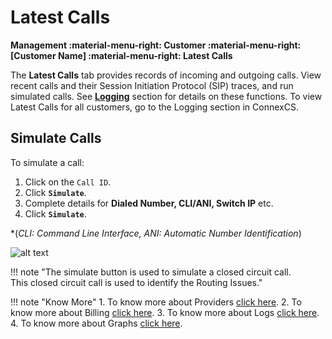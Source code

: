 # Latest Calls
**Management :material-menu-right: Customer :material-menu-right: [Customer Name] :material-menu-right: Latest Calls**

The **Latest Calls** tab provides records of incoming and outgoing calls. View recent calls and their Session Initiation Protocol (SIP) traces, and run simulated calls. See [**Logging**](https://docs.connexcs.com/logging/) section for details on these functions. To view Latest Calls for all customers, go to the Logging section in ConnexCS. 

## Simulate Calls
To simulate a call: 

1. Click on the `Call ID`.
2. Click **`Simulate`**.
3. Complete details for **Dialed Number, CLI/ANI, Switch IP** etc.
4. Click **`Simulate`**.

*(*CLI: Command Line Interface, ANI: Automatic Number Identification*)

![alt text][simulate-call]

[simulate-call]: /customer/img/52.png "Simulate Call"

!!! note "The simulate button is used to simulate a closed circuit call. <br>This closed circuit call is used to identify the Routing Issues."

!!! note "Know More"
     1. To know more about Providers [click here](https://docs.connexcs.com/feature-list/#providers).
     2. To know more about Billing [click here](https://docs.connexcs.com/billing/).
     3. To know more about Logs [click here](https://docs.connexcs.com/logging/#searching-the-logs).
     4. To know more about Graphs [click here](https://docs.connexcs.com/customer-portal/cp-dashboard/#graphs).

<!--stackedit_data:
eyJoaXN0b3J5IjpbLTMxNTY2ODMzOSwxMzQyNjYxMzU2XX0=
-->